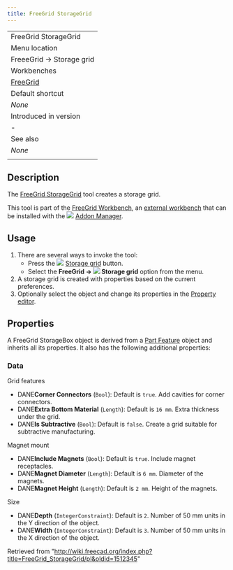 ```yaml
---
title: FreeGrid StorageGrid
---
```

|  |
| --- |
| FreeGrid StorageGrid |
| Menu location |
| FreeeGrid → Storage grid |
| Workbenches |
| [FreeGrid](/FreeGrid_Workbench "FreeGrid Workbench") |
| Default shortcut |
| *None* |
| Introduced in version |
| - |
| See also |
| *None* |
|  |

## Description

The [FreeGrid StorageGrid](/FreeGrid_StorageGrid "FreeGrid StorageGrid") tool creates a storage grid.

This tool is part of the [FreeGrid Workbench](/FreeGrid_Workbench "FreeGrid Workbench"), an [external workbench](/External_workbenches "External workbenches") that can be installed with the ![](/images/Std_AddonMgr.svg) [Addon Manager](/Std_AddonMgr "Std AddonMgr").

## Usage

1. There are several ways to invoke the tool:
   * Press the ![](/images/FreeGrid_StorageGrid.svg) [Storage grid](/FreeGrid_StorageGrid "FreeGrid StorageGrid") button.
   * Select the **FreeGrid → ![](/images/FreeGrid_StorageGrid.svg) Storage grid** option from the menu.
2. A storage grid is created with properties based on the current preferences.
3. Optionally select the object and change its properties in the [Property editor](/Property_editor "Property editor").

## Properties

A FreeGrid StorageBox object is derived from a [Part Feature](/Part_Feature "Part Feature") object and inherits all its properties. It also has the following additional properties:

### Data

Grid features

* DANE**Corner Connectors** (`Bool`): Default is `true`. Add cavities for corner connectors.
* DANE**Extra Bottom Material** (`Length`): Default is `16 mm`. Extra thickness under the grid.
* DANE**Is Subtractive** (`Bool`): Default is `false`. Create a grid suitable for subtractive manufacturing.

Magnet mount

* DANE**Include Magnets** (`Bool`): Default is `true`. Include magnet receptacles.
* DANE**Magnet Diameter** (`Length`): Default is `6 mm`. Diameter of the magnets.
* DANE**Magnet Height** (`Length`): Default is `2 mm`. Height of the magnets.

Size

* DANE**Depth** (`IntegerConstraint`): Default is `2`. Number of 50 mm units in the Y direction of the object.
* DANE**Width** (`IntegerConstraint`): Default is `3`. Number of 50 mm units in the X direction of the object.

Retrieved from "<http://wiki.freecad.org/index.php?title=FreeGrid_StorageGrid/pl&oldid=1512345>"